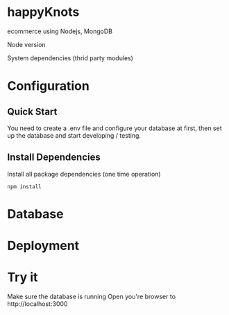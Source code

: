# happyKnots
ecommerce using Nodejs, MongoDB

Node version

System dependencies (thrid party modules)

# Configuration

## Quick Start
You need to create a .env file and configure your database at first, then set up the database and start developing / testing.

## Install Dependencies
Install all package dependencies (one time operation)
```
npm install
```
# Database 

# Deployment 

# Try it
Make sure the database is running
Open you're browser to http://localhost:3000

